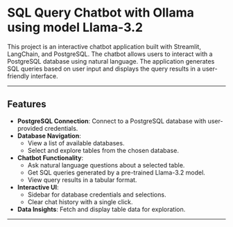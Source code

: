 # SQL Query Chatbot with Ollama using model Llama-3.2

This project is an interactive chatbot application built with Streamlit, LangChain, and PostgreSQL. The chatbot allows users to interact with a PostgreSQL database using natural language. The application generates SQL queries based on user input and displays the query results in a user-friendly interface.

---

## Features

- **PostgreSQL Connection**: Connect to a PostgreSQL database with user-provided credentials.
- **Database Navigation**:
  - View a list of available databases.
  - Select and explore tables from the chosen database.
- **Chatbot Functionality**:
  - Ask natural language questions about a selected table.
  - Get SQL queries generated by a pre-trained Llama-3.2 model.
  - View query results in a tabular format.
- **Interactive UI**:
  - Sidebar for database credentials and selections.
  - Clear chat history with a single click.
- **Data Insights**: Fetch and display table data for exploration.

---

